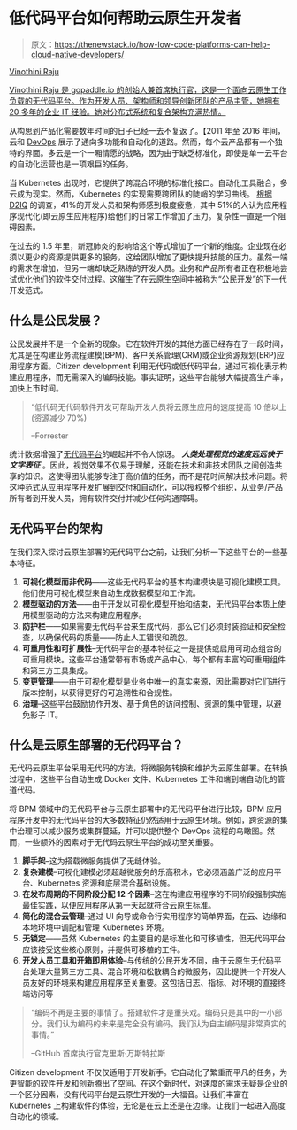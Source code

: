 # 低代码平台如何帮助云原生开发者

> 原文：<https://thenewstack.io/how-low-code-platforms-can-help-cloud-native-developers/>

[](https://www.linkedin.com/in/vinothini-raju-9817ab5)

[Vinothini Raju](https://www.linkedin.com/in/vinothini-raju-9817ab5)

[Vinothini Raju 是 gopaddle.io 的创始人兼首席执行官，这是一个面向云原生工作负载的无代码平台。作为开发人员、架构师和领导创新团队的产品主管，她拥有 20 多年的企业 IT 经验。她对分布式系统和复合架构充满热情。](https://www.linkedin.com/in/vinothini-raju-9817ab5)

[](https://www.linkedin.com/in/vinothini-raju-9817ab5)[](https://www.linkedin.com/in/vinothini-raju-9817ab5)

从构思到产品化需要数年时间的日子已经一去不复返了。【2011 年至 2016 年间，云和 [DevOps](https://thenewstack.io/category/devops/) 展示了通向多功能和自动化的道路。然而，每个云产品都有一个独特的界面。多云是一个一厢情愿的战略，因为由于缺乏标准化，即使是单一云平台的自动化运营也是一项艰巨的任务。

当 Kubernetes 出现时，它提供了跨混合环境的标准化接口。自动化工具融合，多云成为现实。然而，Kubernetes 的实现需要跨团队的陡峭的学习曲线。 [根据 D2IQ](https://www.techrepublic.com/article/94-of-organizations-run-into-kubernetes-challenges/) 的调查，41%的开发人员和架构师感到极度疲惫，其中 51%的人认为应用程序现代化(即云原生应用程序)给他们的日常工作增加了压力。复杂性一直是一个阻碍因素。

在过去的 1.5 年里，新冠肺炎的影响给这个等式增加了一个新的维度。企业现在必须以更少的资源提供更多的服务，这给团队增加了更快提升技能的压力。虽然一端的需求在增加，但另一端却缺乏熟练的开发人员。业务和产品所有者正在积极地尝试优化他们的软件交付过程。这催生了在云原生空间中被称为“公民开发”的下一代开发范式。

## 什么是公民发展？

公民发展并不是一个全新的现象。它在软件开发的其他方面已经存在了一段时间，尤其是在构建业务流程建模(BPM)、客户关系管理(CRM)或企业资源规划(ERP)应用程序方面。Citizen development 利用无代码或低代码平台，通过可视化表示构建应用程序，而无需深入的编码技能。事实证明，这些平台能够大幅提高生产率，加快上市时间。

> “低代码无代码软件开发可帮助开发人员将云原生应用的速度提高 10 倍以上(资源减少 70%)
> 
> –Forrester

统计数据增强了[无代码平台](https://marketplace.gopaddle.io/)的崛起并不令人惊讶。 ***人类处理视觉的速度远远快于文字表征*** 。因此，视觉效果不仅易于理解，还能在技术和非技术团队之间创造共享的知识。这使得团队能够专注于高价值的任务，而不是花时间解决技术问题。将这种范式从应用程序开发扩展到交付和自动化，可以授权整个组织，从业务/产品所有者到开发人员，拥有软件交付并减少任何沟通障碍。

## **无代码平台的架构**

在我们深入探讨云原生部署的无代码平台之前，让我们分析一下这些平台的一些基本特征。

1.  **可视化模型而非代码**——这些无代码平台的基本构建模块是可视化建模工具。他们使用可视化模型来自动生成数据模型和工作流。
2.  **模型驱动的方法**——由于开发以可视化模型开始和结束，无代码平台本质上使用模型驱动的方法来构建应用程序。
3.  **防护栏**——如果需要无代码平台来生成代码，那么它们必须封装验证和安全检查，以确保代码的质量——防止人工错误和疏忽。
4.  **可重用性和可扩展性**–无代码平台的基本特征之一是提供或启用可动态组合的可重用模块。这些平台通常带有市场或产品中心，每个都有丰富的可重用组件和第三方工具集成。
5.  **变更管理**——由于可视化模型是业务中唯一的真实来源，因此需要对它们进行版本控制，以获得更好的可追溯性和合规性。
6.  **治理**–这些平台鼓励协作开发、基于角色的访问控制、资源的集中管理，以避免影子 IT。

## **什么是云原生部署的无代码平台？**

无代码云原生平台采用无代码的方法，将微服务转换和维护为云原生部署。在转换过程中，这些平台自动生成 Docker 文件、Kubernetes 工件和端到端自动化的管道代码。

将 BPM 领域中的无代码平台与云原生部署中的无代码平台进行比较，BPM 应用程序开发中的无代码平台的大多数特征仍然适用于云原生环境。例如，跨资源的集中治理可以减少服务或集群蔓延，并可以提供整个 DevOps 流程的鸟瞰图。然而，一些额外的因素对于无代码云原生平台的成功至关重要。

1.  **脚手架**–这为搭载微服务提供了无缝体验。
2.  **复杂建模**–可视化建模必须超越微服务的乐高积木，它必须涵盖广泛的应用平台、Kubernetes 资源和底层混合基础设施。
3.  **在发布周期的不同阶段分配 12 个因素**–这在构建应用程序的不同阶段强制实施最佳实践，以便应用程序从第一天起就符合云原生标准。
4.  **简化的混合云管理**–通过 UI 向导或命令行实用程序的简单界面，在云、边缘和本地环境中调配和管理 Kubernetes 环境。
5.  **无锁定**——虽然 Kubernetes 的主要目的是标准化和可移植性，但无代码平台应该接受这些核心原则，并提供可移植的工件。
6.  **开发人员工具和开箱即用体验**–与传统的公民开发不同，由于云原生无代码平台处理大量第三方工具、混合环境和松散耦合的微服务，因此提供一个开发人员友好的环境来构建应用程序至关重要。这包括日志、指标、对环境的直接终端访问等

> “编码不再是主要的事情了。搭建软件才是重头戏。编码只是其中的一小部分。我们认为编码的未来是完全没有编码。我们认为自主编码是非常真实的事情。”
> 
> –GitHub 首席执行官克里斯·万斯特拉斯

Citizen development 不仅仅适用于开发新手。它自动化了繁重而平凡的任务，为更智能的软件开发和创新腾出了空间。在这个新时代，对速度的需求无疑是企业的一个区分因素，没有代码平台是云原生开发的一大福音。让我们丰富在 Kubernetes 上构建软件的体验，无论是在云上还是在边缘。让我们一起进入高度自动化的领域。

<svg xmlns:xlink="http://www.w3.org/1999/xlink" viewBox="0 0 68 31" version="1.1"><title>Group</title> <desc>Created with Sketch.</desc></svg>